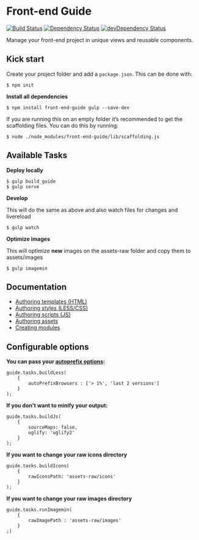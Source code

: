 # Front-end Guide

[![Build Status](https://travis-ci.org/voorhoede/front-end-guide.svg?branch=master)](https://travis-ci.org/voorhoede/front-end-guide)
[![Dependency Status](https://david-dm.org/voorhoede/front-end-guide.svg?theme=shields.io)](https://david-dm.org/voorhoede/front-end-guide)
[![devDependency Status](https://david-dm.org/voorhoede/front-end-guide/dev-status.svg?theme=shields.io)](https://david-dm.org/voorhoede/front-end-guide#info=devDependencies)

Manage your front-end project in unique views and reusable components.

## Kick start

Create your project folder and add a `package.json`. This can be done with:

	$ npm init

**Install all dependencies**

	$ npm install front-end-guide gulp --save-dev

If you are running this on an empty folder it’s recommended to get the scaffolding files. You can do this by running:

	$ node ./node_modules/front-end-guide/lib/scaffolding.js

## Available Tasks

**Deploy locally**

	$ gulp build_guide
	$ gulp serve

**Develop**

This will do the same as above and also watch files for changes and livereload

	$ gulp watch

**Optimize images**

This will optimize **new** images on the assets-raw folder and copy them to assets/images

	$ gulp imagemin

## Documentation

* [Authoring templates (HTML)](docs/authoring-templates.md)
* [Authoring styles (LESS/CSS)](docs/authoring-styles.md)
* [Authoring scripts (JS)](docs/authoring-scripts.md)
* [Authoring assets](docs/authoring-assets.md)
* [Creating modules](docs/module-crud.md)

## Configurable options

**You can pass your [autoprefix options](https://github.com/postcss/autoprefixer#browsers):**

    guide.tasks.buildLess(
        {
            autoPrefixBrowsers : ['> 1%', 'last 2 versions']
        }
    );


**If you don't want to minify your output:**

    guide.tasks.buildJs(
        {
            sourceMaps: false,
            uglify: 'uglify2'
        }
    );

**If you want to change your raw icons directory**

    guide.tasks.buildIcons(
        {
            rawIconsPath: 'assets-raw/icons'
        }
    );

**If you want to change your raw images directory**

    guide.tasks.runImagemin(
        {
            rawImagePath : 'assets-raw/images'
        }
    ;)
